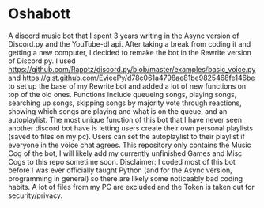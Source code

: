 # Oshabott
A discord music bot that I spent 3 years writing in the Async version of Discord.py and the YouTube-dl api.
After taking a break from coding it and getting a new computer, I decided to remake the bot in the Rewrite version of Discord.py.
I used https://github.com/Rapptz/discord.py/blob/master/examples/basic_voice.py and https://gist.github.com/EvieePy/d78c061a4798ae81be9825468fe146be
to set up the base of my Rewrite bot and added a lot of new functions on top of the old ones.
Functions include queueing songs, playing songs, searching up songs, skipping songs by majority vote through reactions, showing which songs are playing 
and what is on the queue, and an autoplaylist.
The most unique function of this bot that I have never seen another discord bot have is letting users create their own personal playlists (saved to files on my pc).
Users can set the autoplaylist to their playlist if everyone in the voice chat agrees.
This repository only contains the Music Cog of the bot, I will likely add my currently unfinished Games and Misc Cogs to this repo sometime soon.
Disclaimer: I coded most of this bot before I was ever officially taught Python (and for the Async version, programming in general) so 
there are likely some noticeably bad coding habits. A lot of files from my PC are excluded and the Token is taken out for security/privacy.
